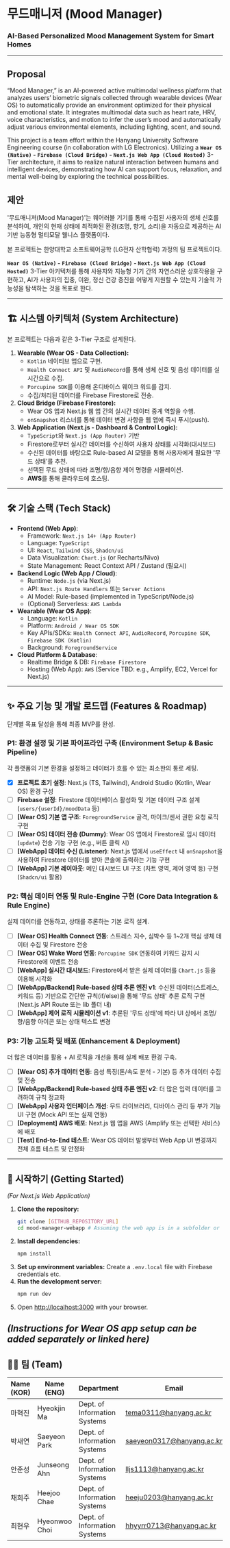 # 무드매니저 (Mood Manager)


### AI-Based Personalized Mood Management System for Smart Homes

---

## Proposal

“Mood Manager,” is an AI-powered active multimodal wellness platform that analyzes users’ biometric signals collected through wearable devices (Wear OS) to automatically provide an environment optimized for their physical and emotional state. It integrates multimodal data such as heart rate, HRV, voice characteristics, and motion to infer the user’s mood and automatically adjust various environmental elements, including lighting, scent, and sound.

This project is a team effort within the Hanyang University Software Engineering course (in collaboration with LG Electronics). Utilizing a **`Wear OS (Native)` - `Firebase (Cloud Bridge)` - `Next.js Web App (Cloud Hosted)`** 3-Tier architecture, it aims to realize natural interaction between humans and intelligent devices, demonstrating how AI can support focus, relaxation, and mental well-being by exploring the technical possibilities.



## 제안
'무드매니저(Mood Manager)'는 웨어러블 기기를 통해 수집된 사용자의 생체 신호를 분석하여, 개인의 현재 상태에 최적화된 환경(조명, 향기, 소리)을 자동으로 제공하는 AI 기반 능동형 멀티모달 웰니스 플랫폼이다.

본 프로젝트는 한양대학교 소프트웨어공학 (LG전자 산학협력) 과정의 팀 프로젝트이다.

**`Wear OS (Native)` - `Firebase (Cloud Bridge)` - `Next.js Web App (Cloud Hosted)`** 3-Tier 아키텍처를 통해 사용자와 지능형 기기 간의 자연스러운 상호작용을 구현하고, AI가 사용자의 집중, 이완, 정신 건강 증진을 어떻게 지원할 수 있는지 기술적 가능성을 탐색하는 것을 목표로 한다.

---
## 🏗️ 시스템 아키텍처 (System Architecture)

본 프로젝트는 다음과 같은 3-Tier 구조로 설계된다.

1.  **Wearable (Wear OS - Data Collection):**
    * `Kotlin` 네이티브 앱으로 구현.
    * `Health Connect API` 및 `AudioRecord`를 통해 생체 신호 및 음성 데이터를 실시간으로 수집.
    * `Porcupine SDK`를 이용해 온디바이스 웨이크 워드를 감지.
    * 수집/처리된 데이터를 Firebase Firestore로 전송.
2.  **Cloud Bridge (Firebase Firestore):**
    * Wear OS 앱과 Next.js 웹 앱 간의 실시간 데이터 중계 역할을 수행.
    * `onSnapshot` 리스너를 통해 데이터 변경 사항을 웹 앱에 즉시 푸시(push).
3.  **Web Application (Next.js - Dashboard & Control Logic):**
    * `TypeScript`와 `Next.js (App Router)` 기반
    * Firestore로부터 실시간 데이터를 수신하여 사용자 상태를 시각화(대시보드)
    * 수신된 데이터를 바탕으로 Rule-based AI 모델을 통해 사용자에게 필요한 '무드 상태'를 추천.
    * 선택된 무드 상태에 따라 조명/향/음향 제어 명령을 시뮬레이션.
    * **AWS**를 통해 클라우드에 호스팅.

---

## 🛠️ 기술 스택 (Tech Stack)

* **Frontend (Web App)**:
    * Framework: `Next.js 14+ (App Router)`
    * Language: `TypeScript`
    * UI: `React`, `Tailwind CSS`, `Shadcn/ui`
    * Data Visualization: `Chart.js` (or Recharts/Nivo)
    * State Management: React Context API / Zustand (필요시)
* **Backend Logic (Web App / Cloud)**:
    * Runtime: `Node.js` (via Next.js)
    * API: `Next.js Route Handlers` 또는 `Server Actions`
    * AI Model: Rule-based (implemented in TypeScript/Node.js)
    * (Optional) Serverless: `AWS Lambda`
* **Wearable (Wear OS App)**:
    * Language: `Kotlin`
    * Platform: `Android / Wear OS SDK`
    * Key APIs/SDKs: `Health Connect API`, `AudioRecord`, `Porcupine SDK`, `Firebase SDK (Kotlin)`
    * Background: `ForegroundService`
* **Cloud Platform & Database**:
    * Realtime Bridge & DB: `Firebase Firestore`
    * Hosting (Web App): `AWS` (Service TBD: e.g., Amplify, EC2, Vercel for Next.js)

---

## ✨ 주요 기능 및 개발 로드맵 (Features & Roadmap)

단계별 목표 달성을 통해 최종 MVP를 완성.

### P1: 환경 설정 및 기본 파이프라인 구축 (Environment Setup & Basic Pipeline)

각 플랫폼의 기본 환경을 설정하고 데이터가 흐를 수 있는 최소한의 통로 세팅.

* [x] **프로젝트 초기 설정**: Next.js (TS, Tailwind), Android Studio (Kotlin, Wear OS) 환경 구성
* [ ] **Firebase 설정**: Firestore 데이터베이스 활성화 및 기본 데이터 구조 설계 (`users/{userId}/moodData` 등)
* [ ] **[Wear OS] 기본 앱 구조**: `ForegroundService` 골격, 마이크/센서 권한 요청 로직 구현
* [ ] **[Wear OS] 데이터 전송 (Dummy)**: Wear OS 앱에서 Firestore로 임시 데이터(`update`) 전송 기능 구현 (e.g., 버튼 클릭 시)
* [ ] **[WebApp] 데이터 수신 (Listener)**: Next.js 앱에서 `useEffect` 내 `onSnapshot`을 사용하여 Firestore 데이터를 받아 콘솔에 출력하는 기능 구현
* [ ] **[WebApp] 기본 레이아웃**: 메인 대시보드 UI 구조 (차트 영역, 제어 영역 등) 구현 (`Shadcn/ui` 활용)

### P2: 핵심 데이터 연동 및 Rule-Engine 구현 (Core Data Integration & Rule Engine)

실제 데이터를 연동하고, 상태를 추론하는 기본 로직 설계.

* [ ] **[Wear OS] Health Connect 연동**: 스트레스 지수, 심박수 등 1\~2개 핵심 생체 데이터 수집 및 Firestore 전송
* [ ] **[Wear OS] Wake Word 연동**: `Porcupine SDK` 연동하여 키워드 감지 시 Firestore에 이벤트 전송
* [ ] **[WebApp] 실시간 대시보드**: Firestore에서 받은 실제 데이터를 `Chart.js` 등을 이용해 시각화
* [ ] **[WebApp/Backend] Rule-based 상태 추론 엔진 v1**: 수신된 데이터(스트레스, 키워드 등) 기반으로 간단한 규칙(if/else)을 통해 '무드 상태' 추론 로직 구현 (Next.js API Route 또는 lib 폴더 내)
* [ ] **[WebApp] 제어 로직 시뮬레이션 v1**: 추론된 '무드 상태'에 따라 UI 상에서 조명/향/음향 아이콘 또는 상태 텍스트 변경

### P3: 기능 고도화 및 배포 (Enhancement & Deployment)

더 많은 데이터를 활용 + AI 로직을 개선을 통해 실제 배포 환경 구축.

* [ ] **[Wear OS] 추가 데이터 연동**: 음성 특징(톤/속도 분석 - 기본) 등 추가 데이터 수집 및 전송
* [ ] **[WebApp/Backend] Rule-based 상태 추론 엔진 v2**: 더 많은 입력 데이터를 고려하여 규칙 정교화
* [ ] **[WebApp] 사용자 인터페이스 개선**: 무드 라이브러리, 디바이스 관리 등 부가 기능 UI 구현 (Mock API 또는 실제 연동)
* [ ] **[Deployment] AWS 배포**: Next.js 웹 앱을 AWS (Amplify 또는 선택한 서비스)에 배포
* [ ] **[Test] End-to-End 테스트**: Wear OS 데이터 발생부터 Web App UI 변경까지 전체 흐름 테스트 및 안정화

---

## 🚀 시작하기 (Getting Started)

*(For Next.js Web Application)*

1.  **Clone the repository:**
    ```bash
    git clone [GITHUB_REPOSITORY_URL]
    cd mood-manager-webapp # Assuming the web app is in a subfolder or separate repo
    ```
2.  **Install dependencies:**
    ```bash
    npm install
    ```
3.  **Set up environment variables:** Create a `.env.local` file with Firebase credentials etc.
4.  **Run the development server:**
    ```bash
    npm run dev
    ```
5.  Open [http://localhost:3000](http://localhost:3000) with your browser.

*(Instructions for Wear OS app setup can be added separately or linked here)*
---

## 👨‍💻 팀 (Team)

| Name (KOR) | Name (ENG) | Department | Email |
|-------------|-------------|-------------|-----------------------------|
| 마혁진 | Hyeokjin Ma | Dept. of Information Systems | tema0311@hanyang.ac.kr |
| 박새연 | Saeyeon Park | Dept. of Information Systems | saeyeon0317@hanyang.ac.kr |
| 안준성 | Junseong Ahn | Dept. of Information Systems | lljs1113@hanyang.ac.kr |
| 채희주 | Heejoo Chae | Dept. of Information Systems | heeju0203@hanyang.ac.kr |
| 최현우 | Hyeonwoo Choi | Dept. of Information Systems | hhyyrr0713@hanyang.ac.kr |